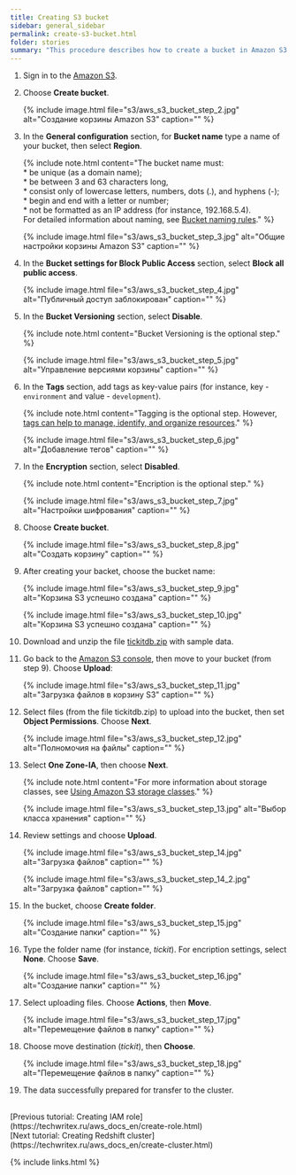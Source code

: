 ```yaml
---
title: Creating S3 bucket
sidebar: general_sidebar
permalink: create-s3-bucket.html
folder: stories
summary: "This procedure describes how to create a bucket in Amazon S3 using AWS console."
---
```


1. Sign in to the [Amazon S3](https://console.aws.amazon.com/s3).

2. Choose **Create bucket**.

    {% include image.html file="s3/aws_s3_bucket_step_2.jpg" alt="Создание корзины Amazon S3" caption="" %}

3. In the **General configuration** section, for **Bucket name** type a name of your bucket, then select **Region**.

    {% include note.html content="The bucket name must: <br/> * be unique (as a domain name);<br/> * be between 3 and 63 characters long, <br/> * consist only of lowercase letters, numbers, dots (.), and hyphens (-); <br/> * begin and end with a letter or number; <br/> * not be formatted as an IP address (for instance, 192.168.5.4). <br/> For detailed information about naming, see [Bucket naming rules](https://docs.aws.amazon.com/AmazonS3/latest/userguide/bucketnamingrules.html)." %}

    {% include image.html file="s3/aws_s3_bucket_step_3.jpg" alt="Общие настройки корзины Amazon S3" caption="" %}

4. In the **Bucket settings for Block Public Access** section, select **Block all public access**.

    {% include image.html file="s3/aws_s3_bucket_step_4.jpg" alt="Публичный доступ заблокирован" caption="" %}

5. In the **Bucket Versioning** section, select **Disable**.

    {% include note.html content="Bucket Versioning is the optional step." %}

    {% include image.html file="s3/aws_s3_bucket_step_5.jpg" alt="Управление версиями корзины" caption="" %}

6. In the **Tags** section, add tags as key-value pairs (for instance, key - `environment` and value - `development`).

    {% include note.html content="Tagging is the optional step. However, [tags can help to manage, identify, and organize resources](https://docs.aws.amazon.com/general/latest/gr/aws_tagging.html)." %}

    {% include image.html file="s3/aws_s3_bucket_step_6.jpg" alt="Добавление тегов" caption="" %}

7. In the **Encryption** section, select **Disabled**.

    {% include note.html content="Encription is the optional step." %}

    {% include image.html file="s3/aws_s3_bucket_step_7.jpg" alt="Настройки шифрования" caption="" %}

8. Choose **Create bucket**.

    {% include image.html file="s3/aws_s3_bucket_step_8.jpg" alt="Создать корзину" caption="" %}

9. After creating your backet, choose the bucket name:

    {% include image.html file="s3/aws_s3_bucket_step_9.jpg" alt="Корзина S3 успешно создана" caption="" %}

    {% include image.html file="s3/aws_s3_bucket_step_10.jpg" alt="Корзина S3 успешно создана" caption="" %}

10. Download and unzip the file [tickitdb.zip](https://docs.aws.amazon.com/redshift/latest/gsg/samples/tickitdb.zip) with sample data.

11. Go back to the [Amazon S3 console](https://console.aws.amazon.com/s3), then move to your bucket (from step 9). Choose **Upload**:

    {% include image.html file="s3/aws_s3_bucket_step_11.jpg" alt="Загрузка файлов в корзину S3" caption="" %}

12. Select files (from the file tickitdb.zip) to upload into the bucket, then set **Object Permissions**. Choose **Next**.

    {% include image.html file="s3/aws_s3_bucket_step_12.jpg" alt="Полномочия на файлы" caption="" %}

13. Select **One Zone-IA**, then choose **Next**.

    {% include note.html content="For more information about storage classes, see [Using Amazon S3 storage classes](https://docs.aws.amazon.com/AmazonS3/latest/userguide/storage-class-intro.html)." %}

    {% include image.html file="s3/aws_s3_bucket_step_13.jpg" alt="Выбор класса хранения" caption="" %}

14. Review settings and choose **Upload**.

    {% include image.html file="s3/aws_s3_bucket_step_14.jpg" alt="Загрузка файлов" caption="" %}

    {% include image.html file="s3/aws_s3_bucket_step_14_2.jpg" alt="Загрузка файлов" caption="" %}

15. In the bucket, choose **Create folder**.

    {% include image.html file="s3/aws_s3_bucket_step_15.jpg" alt="Создание папки" caption="" %}

16. Type the folder name (for instance, *tickit*). For encription settings, select **None**. Choose **Save**.

    {% include image.html file="s3/aws_s3_bucket_step_16.jpg" alt="Создание папки" caption="" %}

17. Select uploading files. Choose **Actions**, then **Move**.

    {% include image.html file="s3/aws_s3_bucket_step_17.jpg" alt="Перемещение файлов в папку" caption="" %}

18. Choose move destination (*tickit*), then **Choose**.

    {% include image.html file="s3/aws_s3_bucket_step_18.jpg" alt="Перемещение файлов в папку" caption="" %}

19. The data successfully prepared for transfer to the cluster.

<br />
[Previous tutorial: Creating IAM role](https://techwritex.ru/aws_docs_en/create-role.html)

<br />
[Next tutorial: Creating Redshift cluster](https://techwritex.ru/aws_docs_en/create-cluster.html)

{% include links.html %}
